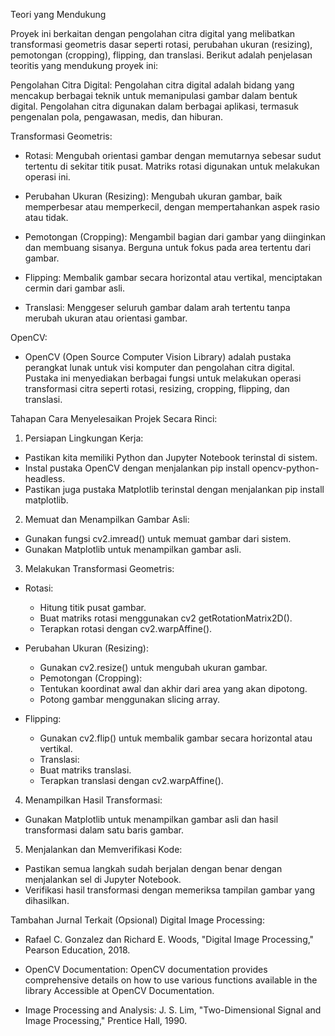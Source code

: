 Teori yang Mendukung

Proyek ini berkaitan dengan pengolahan citra digital yang melibatkan transformasi geometris dasar seperti rotasi, perubahan ukuran (resizing), pemotongan (cropping), flipping, dan translasi. Berikut adalah penjelasan teoritis yang mendukung proyek ini:

Pengolahan Citra Digital:
Pengolahan citra digital adalah bidang yang mencakup berbagai teknik untuk memanipulasi gambar dalam bentuk digital. Pengolahan citra digunakan dalam berbagai aplikasi, termasuk pengenalan pola, pengawasan, medis, dan hiburan.

Transformasi Geometris:
- Rotasi: Mengubah orientasi gambar dengan memutarnya sebesar sudut tertentu di sekitar titik pusat. Matriks rotasi digunakan untuk melakukan operasi ini.

- Perubahan Ukuran (Resizing): Mengubah ukuran gambar, baik memperbesar atau memperkecil, dengan mempertahankan aspek rasio atau tidak.

- Pemotongan (Cropping): Mengambil bagian dari gambar yang diinginkan dan membuang sisanya. Berguna untuk fokus pada area tertentu dari gambar.

- Flipping: Membalik gambar secara horizontal atau vertikal, menciptakan cermin dari gambar asli.

- Translasi: Menggeser seluruh gambar dalam arah tertentu tanpa merubah ukuran atau orientasi gambar.

OpenCV: 
- OpenCV (Open Source Computer Vision Library) adalah pustaka perangkat lunak untuk visi komputer dan pengolahan citra digital. Pustaka ini menyediakan berbagai fungsi untuk melakukan operasi transformasi citra seperti rotasi, resizing, cropping, flipping, dan translasi.

Tahapan Cara Menyelesaikan Projek Secara Rinci:

1. Persiapan Lingkungan Kerja:
 - Pastikan kita memiliki Python dan Jupyter Notebook terinstal di sistem.
 - Instal pustaka OpenCV dengan menjalankan pip install opencv-python-headless.
 - Pastikan juga pustaka Matplotlib terinstal dengan menjalankan pip install matplotlib.

2. Memuat dan Menampilkan Gambar Asli:
 - Gunakan fungsi cv2.imread() untuk memuat gambar dari sistem.
 - Gunakan Matplotlib untuk menampilkan gambar asli.

3. Melakukan Transformasi Geometris:
- Rotasi:
   - Hitung titik pusat gambar.
   - Buat matriks rotasi menggunakan cv2 getRotationMatrix2D(). 
   - Terapkan rotasi dengan cv2.warpAffine().

- Perubahan Ukuran (Resizing): 
   - Gunakan cv2.resize() untuk mengubah ukuran gambar.
   - Pemotongan (Cropping):
   - Tentukan koordinat awal dan akhir dari area yang akan dipotong.
   - Potong gambar menggunakan slicing array.

- Flipping:
   - Gunakan cv2.flip() untuk membalik gambar secara horizontal atau vertikal.
   - Translasi:
   - Buat matriks translasi.
   - Terapkan translasi dengan cv2.warpAffine().

4. Menampilkan Hasil Transformasi:
- Gunakan Matplotlib untuk menampilkan gambar asli dan hasil transformasi dalam satu baris gambar.

5. Menjalankan dan Memverifikasi Kode:
- Pastikan semua langkah sudah berjalan dengan benar dengan menjalankan sel di Jupyter Notebook.
- Verifikasi hasil transformasi dengan memeriksa tampilan gambar yang dihasilkan.

Tambahan Jurnal Terkait (Opsional)
Digital Image Processing:

   - Rafael C. Gonzalez dan Richard E. Woods, "Digital Image Processing," Pearson Education, 2018.

   - OpenCV Documentation: OpenCV documentation provides comprehensive details on how to use various functions available in the library         Accessible at OpenCV Documentation.

   - Image Processing and Analysis: J. S. Lim, "Two-Dimensional Signal and Image Processing," Prentice Hall, 1990.